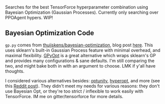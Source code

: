 Searches for the best TensorForce hyperparameter combination using Bayesian Optimization (Gaussian Processes). Currently only searching over PPOAgent hypers. WIP!

## Bayesian Optimization Code
`gp.py` comes from [thuijskens/bayesian-optimization](https://github.com/thuijskens/bayesian-optimization), blog post [here](https://thuijskens.github.io/2016/12/29/bayesian-optimisation/). This uses sklearn's built-in Gaussian Process feature with minimal overhead, and maximal flexibility. [GPyOpt](https://github.com/SheffieldML/GPyOpt) is a great alternative which wraps sklearn's GP and provides many configurations & sane defaults. I'm still comparing the two, and might bake both in with an argument to choose. LMK if y'all have thoughts.

I considered various alternatives besides: [optunity](http://optunity.readthedocs.io/en/latest/), [hyperopt](https://github.com/hyperopt/hyperopt), and more (see this [Reddit post](https://www.reddit.com/r/MachineLearning/comments/4g2rnu/bayesian_optimization_for_python/)). They didn't meet my needs for various reasons: they don't use Bayesian Opt, or they're too strict / inflexible to work easily with TensorForce. IM me on gitter/tensorforce for more details.